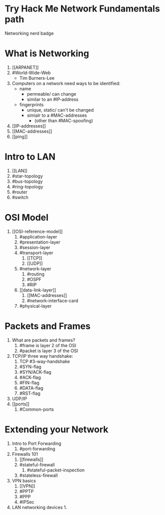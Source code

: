 
# Try Hack Me Network Fundamentals path
Networking nerd badge

# What is Networking
1. [[ARPANET]]
2. #World-Wide-Web
	- Tim Burners-Lee
3. Computers on a network need ways to be identified:
	- name
		- permeable/ can change
		- similar to an #IP-address
	- fingerprints
		- unique, static/ can't be changed
		- simialr to a #MAC-addresses 
			- (other than #MAC-spoofing)
4. [[IP-addresses]]
5. [[MAC-addresses]]
6. [[ping]]

# Intro to LAN
1. [[LAN]]
2. #star-topology 
3. #bus-topology 
4. #ring-topology 
5. #router 
6. #switch 

# OSI Model
1. [[OSI-reference-model]]
	1. #application-layer 
	2. #presentation-layer 
	3. #session-layer 
	4. #transport-layer 
		1. [[TCP]]
		2. [[UDP]]
	5. #network-layer 
		1. #routing 
		2. #OSPF
		3. #RIP
	6. [[data-link-layer]]
		1. [[MAC-addresses]]
		2. #network-interface-card 
	7. #physical-layer 

# Packets and Frames
1. What are packets and frames?
	1. #frame is layer 2 of the OSI
	2. #packet is layer 3 of the OSI
2. TCP/IP three way handshake:
	1. TCP #3-way-handshake 
	2. #SYN-flag 
	3. #SYN/ACK-flag 
	4. #ACK-flag 
	5. #FIN-flag 
	6. #DATA-flag 
	7. #RST-flag 
3. UDP/IP
4. [[ports]]
	1. #Common-ports 

# Extending your Network
1. Intro to Port Forwarding
	1. #port-forwarding 
2. Firewalls 101
	1. [[firewalls]]
	2. #stateful-firewall 
		1. #stateful-packet-inspection 
	3. #stateless-firewall 
3. VPN basics
	1. [[VPN]]
	2. #PPTP 
	3. #PPP 
	4. #IPSec 
4. LAN networking devices
	1. 